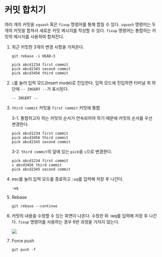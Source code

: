 # 커밋 합치기

여러 개의 커밋을 `squash` 혹은 `fixup` 명령어를 통해 합칠 수 있다. `squash` 명령어는 두 개의 커밋을 합쳐서 새로운 커밋 메시지를 작성할 수 있다. `fixup` 명령어는 통합하는 커밋의 메시지를 사용하여 합쳐진다.

1. 최근 커밋한 3개의 변경 사항을 가져온다.

    ```
    git rebase -i HEAD~3
    ```

    ```
    pick abcd1234 first commit
    pick abcd2345 second commit
    pick abcd3456 third commit
    ```

 2. `i`를 눌러 입력 모드(Insert mode)로 진입한다. 입력 모드에 진입하면 터미널 최 하단에 `-- INSERT --`가 표시된다.

    ```
    -- INSERT --
    ```

 3. `third commit` 커밋을 `first commit` 커밋에 통합

    3-1. 통합하고자 하는 커밋의 순서가 연속되어야 하기 때문에 커밋의 순서를 우선 변경한다.

    ```
    pick abcd1234 first commit
    pick abcd3456 third commit
    pick abcd2345 second commit
    ```

    3-2. `third commit`의 앞에 있는 `pick`을 `s`으로 변경한다.

    ```
    pick abcd1234 first commit
    s abcd3456 third commit
    pick abcd2345 second commit
    ```

 4.  esc를 눌러 입력 모드를 종료하고 `:wq`를 입력해 저장 후 나간다.

        ```
        :wq
        ```

 5. Rebase

    ```
    git rebase --continue
    ```

 6. 커밋의 내용을 수정할 수 있는 화면이 나온다. 수정한 뒤 :wq를 입력해 저장 후 나간다. `fixup` 명령어를 사용하는 경우 6번 과정을 거치지 않는다.

    <img src="https://user-images.githubusercontent.com/61190690/167256221-91422d56-33a0-4267-8abf-8fdee709139d.png">

 7. Force push

    ```
    git push -f
    ```